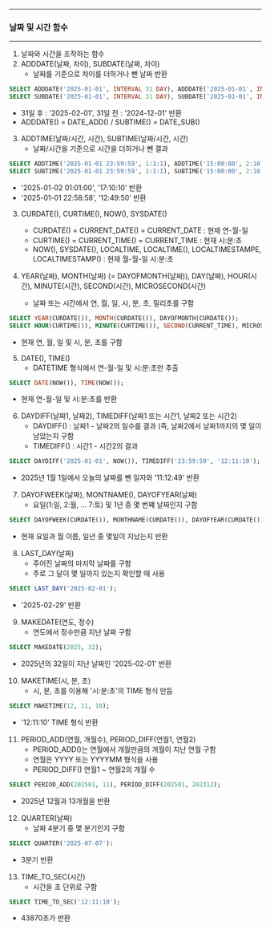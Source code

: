 -----
### 날짜 및 시간 함수
-----
1. 날짜와 시간을 조작하는 함수
2. ADDDATE(날짜, 차이), SUBDATE(날짜, 차이)
   - 날짜를 기준으로 차이를 더하거나 뺀 날짜 반환
```sql
SELECT ADDDATE('2025-01-01', INTERVAL 31 DAY), ADDDATE('2025-01-01', INTERVAL 1 MONTH);
SELECT SUBDATE('2025-01-01', INTERVAL 31 DAY), SUBDATE('2025-01-01', INTERVAL 1 MONTH);
```
  - 31일 후 : '2025-02-01', 31일 전 : '2024-12-01' 반환
  - ADDDATE() = DATE_ADD() / SUBTIME() = DATE_SUB()

3. ADDTIME(날짜/시간, 시간), SUBTIME(날짜/시간, 시간)
   - 날짜/시간을 기준으로 시간을 더하거나 뺀 결과
 ```sql
SELECT ADDTIME('2025-01-01 23:59:59', 1:1:1), ADDTIME('15:00:00', 2:10:10);
SELECT SUBTIME('2025-01-01 23:59:59', 1:1:1), SUBTIME('15:00:00', 2:10:10);
```
  - '2025-01-02 01:01:00', '17:10:10' 반환
  - '2025-01-01 22:58:58', '12:49:50' 반환

3. CURDATE(), CURTIME(), NOW(), SYSDATE()
   - CURDATE() = CURRENT_DATE() = CURRENT_DATE : 현재 연-월-일
   - CURTIME() = CURRENT_TIME() = CURRENT_TIME : 현재 시:분:초
   - NOW(), SYSDATE(), LOCALTIME, LOCALTIME(), LOCALTIMESTAMPE, LOCALTIMESTAMP() : 현재 월-월-일 시:분:초

4. YEAR(날짜), MONTH(날짜) (= DAYOFMONTH(날짜)), DAY(날짜), HOUR(시간), MINUTE(시간), SECOND(시간), MICROSECOND(시간)
   - 날짜 또는 시간에서 연, 월, 일, 시, 분, 초, 밀리초를 구함
```sql
SELECT YEAR(CURDATE()), MONTH(CURDATE()), DAYOFMONTH(CURDATE());
SELECT HOUR(CURTIME()), MINUTE(CURTIME()), SECOND(CURRENT_TIME), MICROSECOND(CURRENT_TIME);
```
  - 현재 연, 월, 일 및 시, 분, 초를 구함

5. DATE(), TIME()
   - DATETIME 형식에서 연-월-일 및 시:분:초만 추출
```sql
SELECT DATE(NOW()), TIME(NOW());
```
  - 현재 연-월-일 및 시:분:초를 반환

6. DAYDIFF(날짜1, 날짜2), TIMEDIFF(날짜1 또는 시간1, 날짜2 또는 시간2)
   - DAYDIFF() : 날짜1 - 날짜2의 일수를 결과 (즉, 날짜2에서 날짜1까지의 몇 일이 남았는지 구함
   - TIMEDIFF() : 시간1 - 시간2의 결과
```sql
SELECT DAYDIFF('2025-01-01', NOW()), TIMEDIFF('23:59:59', '12:11:10');
```
  - 2025년 1월 1일에서 오늘의 날짜를 뺀 일자와 '11:12:49' 반환

7. DAYOFWEEK(날짜), MONTNAME(), DAYOFYEAR(날짜)
   - 요일(1:일, 2:월, ... 7:토) 및 1년 중 몇 번쨰 날짜인지 구함
```sql
SELECT DAYOFWEEK(CURDATE()), MONTHNAME(CURDATE()), DAYOFYEAR(CURDATE());
```
  - 현재 요일과 월 이름, 일년 중 몇일이 지났는지 반환

8. LAST_DAY(날짜)
   - 주어진 날짜의 마지막 날짜를 구함
   - 주로 그 달이 몇 일까지 있는지 확인할 때 사용
```sql
SELECT LAST_DAY('2025-02-01');
```
  - '2025-02-29' 반환

9. MAKEDATE(연도, 정수)
    - 연도에서 정수만큼 지난 날짜 구함
```sql
SELECT MAKEDATE(2025, 32);
```
  - 2025년의 32일이 지난 날짜인 '2025-02-01' 반환

10. MAKETIME(시, 분, 초)
    - 시, 분, 초를 이용해 '시:분:초'의 TIME 형식 만듬
```sql
SELECT MAKETIME(12, 11, 10);
```
  - '12:11:10' TIME 형식 반환

11. PERIOD_ADD(연월, 개월수), PERIOD_DIFF(연월1, 연월2)
    - PERIOD_ADD()는 연월에서 개월만큼의 개월이 지난 연월 구함
    - 연월은 YYYY 또는 YYYYMM 형식을 사용
    - PERIOD_DIFF() 연월1 ~ 연월2의 개월 수
```sql
SELECT PERIOD_ADD(202501, 11), PERIOD_DIFF(202501, 202312);
```
  - 2025년 12월과 13개월을 반환

12. QUARTER(날짜)
    - 날짜 4분기 중 몇 분기인지 구함
```sql
SELECT QUARTER('2025-07-07'):
```
  - 3분기 반환

13. TIME_TO_SEC(시간)
    - 시간을 초 단위로 구함
```sql
SELECT TIME_TO_SEC('12:11:10');
```
  - 43870초가 반환
